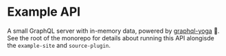 # Example API

A small GraphQL server with in-memory data, powered by [graphql-yoga](https://github.com/graphcool/graphql-yoga) 🧘. See the root of the monorepo for details about running this API alongisde the `example-site` and `source-plugin`.
